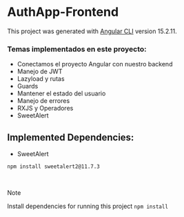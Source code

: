 # AuthApp-Frontend

This project was generated with [Angular CLI](https://github.com/angular/angular-cli) version 15.2.11.

### Temas implementados en este proyecto:
- Conectamos el proyecto Angular con nuestro backend
- Manejo de JWT
- Lazyload y rutas
- Guards
- Mantener el estado del usuario
- Manejo de errores
- RXJS y Operadores
- SweetAlert

## Implemented Dependencies:
* SweetAlert
```
npm install sweetalert2@11.7.3
```
<br/>

> [!NOTE]
> Install dependencies for running this project
> `npm install`
